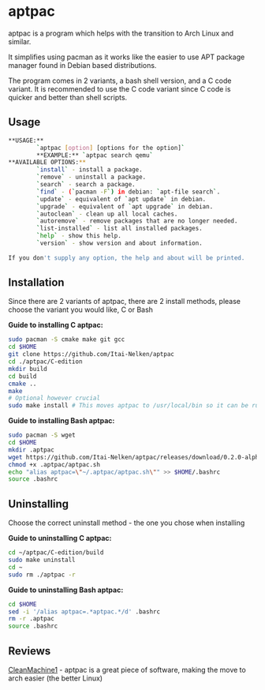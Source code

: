 # aptpac

aptpac is a program which helps with the transition to Arch Linux and similar.

It simplifies using pacman as it works like the easier to use APT package manager found in Debian based distributions.

The program comes in 2 variants, a bash shell version, and a C code variant.
It is recommended to use the C code variant since C code is quicker and better than shell scripts.

## Usage

``` bash
**USAGE:**
        `aptpac [option] [options for the option]`
        **EXAMPLE:** `aptpac search qemu`
**AVAILABLE OPTIONS:**
        `install` - install a package.
        `remove` - uninstall a package.
        `search` - search a package.
        `find` - (`pacman -F`) in debian: `apt-file search`.
        `update` - equivalent of `apt update` in debian.
        `upgrade` - equivalent of `apt upgrade` in debian.
        `autoclean` - clean up all local caches.
        `autoremove` - remove packages that are no longer needed.
        `list-installed` - list all installed packages.
        `help` - show this help.
        `version` - show version and about information.
 
If you don't supply any option, the help and about will be printed.
```

## **Installation**

Since there are 2 variants of aptpac, there are 2 install methods, please choose the variant you would like, C or Bash

**Guide to installing C aptpac:**

``` bash
sudo pacman -S cmake make git gcc
cd $HOME
git clone https://github.com/Itai-Nelken/aptpac
cd ./aptpac/C-edition
mkdir build
cd build 
cmake ..
make
# Optional however crucial
sudo make install # This moves aptpac to /usr/local/bin so it can be run easily
```

**Guide to installing Bash aptpac:**

``` bash
sudo pacman -S wget
cd $HOME
mkdir .aptpac
wget https://github.com/Itai-Nelken/aptpac/releases/download/0.2.0-alpha/aptpac.sh -O .aptpac/aptpac.sh
chmod +x .aptpac/aptpac.sh
echo "alias aptpac=\"~/.aptpac/aptpac.sh\"" >> $HOME/.bashrc
source .bashrc
```

## Uninstalling

Choose the correct uninstall method - the one you chose when installing

**Guide to uninstalling C aptpac:**

``` bash
cd ~/aptpac/C-edition/build
sudo make uninstall
cd ~
sudo rm ./aptpac -r 
```

**Guide to uninstalling Bash aptpac:**

``` bash
cd $HOME
sed -i '/alias aptpac=.*aptpac.*/d' .bashrc
rm -r .aptpac
source .bashrc
```

## Reviews

<a href="https://github.com/CleanMachine1" target="_blank">CleanMachine1</a> - aptpac is a great piece of software, making the move to arch easier (the better Linux)
